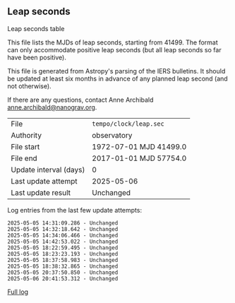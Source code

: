 
## Leap seconds

Leap seconds table

This file lists the MJDs of leap seconds, starting from 41499.
The format can only accommodate positive leap seconds (but all
leap seconds so far have been positive).

This file is generated from Astropy's parsing of the IERS
bulletins. It should be updated at least six months in advance
of any planned leap second (and not otherwise).

If there are any questions, contact Anne Archibald
<anne.archibald@nanograv.org>.

|     |     |
|:--- |:--- |
| File | `tempo/clock/leap.sec` |
| Authority | observatory |
| File start | 1972-07-01 MJD 41499.0 |
| File end | 2017-01-01 MJD 57754.0 |
| Update interval (days) | 0 |
| Last update attempt | 2025-05-06 |
| Last update result | Unchanged |

Log entries from the last few update attempts:
```
2025-05-05 14:31:09.286 - Unchanged
2025-05-05 14:32:18.642 - Unchanged
2025-05-05 14:34:06.466 - Unchanged
2025-05-05 14:42:53.022 - Unchanged
2025-05-05 18:22:59.495 - Unchanged
2025-05-05 18:23:23.193 - Unchanged
2025-05-05 18:37:58.983 - Unchanged
2025-05-05 18:38:32.865 - Unchanged
2025-05-05 20:37:50.850 - Unchanged
2025-05-06 20:41:53.312 - Unchanged
```
[Full log](https://raw.githubusercontent.com/ipta/pulsar-clock-corrections/main/log/tempo/clock/leap.sec.log)
